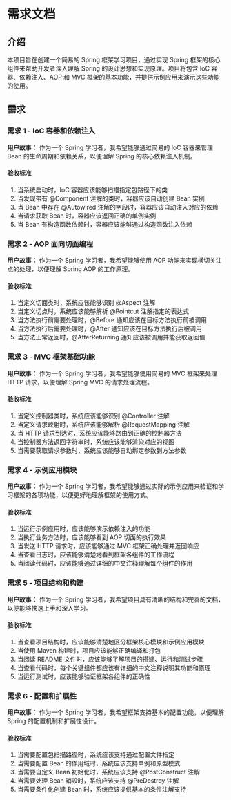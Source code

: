 # 需求文档

## 介绍

本项目旨在创建一个简易的 Spring 框架学习项目，通过实现 Spring 框架的核心组件来帮助开发者深入理解 Spring 的设计思想和实现原理。项目将包含 IoC 容器、依赖注入、AOP 和 MVC 框架的基本功能，并提供示例应用来演示这些功能的使用。

## 需求

### 需求 1 - IoC 容器和依赖注入

**用户故事：** 作为一个 Spring 学习者，我希望能够通过简易的 IoC 容器来管理 Bean 的生命周期和依赖关系，以便理解 Spring 的核心依赖注入机制。

#### 验收标准

1. 当系统启动时，IoC 容器应该能够扫描指定包路径下的类
2. 当发现带有 @Component 注解的类时，容器应该自动创建 Bean 实例
3. 当 Bean 中存在 @Autowired 注解的字段时，容器应该自动注入对应的依赖
4. 当请求获取 Bean 时，容器应该返回正确的单例实例
5. 当 Bean 有构造函数依赖时，容器应该能够通过构造函数注入依赖

### 需求 2 - AOP 面向切面编程

**用户故事：** 作为一个 Spring 学习者，我希望能够使用 AOP 功能来实现横切关注点的处理，以便理解 Spring AOP 的工作原理。

#### 验收标准

1. 当定义切面类时，系统应该能够识别 @Aspect 注解
2. 当定义切点时，系统应该能够解析 @Pointcut 注解指定的表达式
3. 当方法执行前需要处理时，@Before 通知应该在目标方法执行前被调用
4. 当方法执行后需要处理时，@After 通知应该在目标方法执行后被调用
5. 当方法正常返回时，@AfterReturning 通知应该被调用并能获取返回值

### 需求 3 - MVC 框架基础功能

**用户故事：** 作为一个 Spring 学习者，我希望能够使用简易的 MVC 框架来处理 HTTP 请求，以便理解 Spring MVC 的请求处理流程。

#### 验收标准

1. 当定义控制器类时，系统应该能够识别 @Controller 注解
2. 当定义请求映射时，系统应该能够解析 @RequestMapping 注解
3. 当 HTTP 请求到达时，系统应该能够路由到正确的控制器方法
4. 当控制器方法返回字符串时，系统应该能够渲染对应的视图
5. 当需要获取请求参数时，系统应该能够自动绑定参数到方法参数

### 需求 4 - 示例应用模块

**用户故事：** 作为一个 Spring 学习者，我希望能够通过实际的示例应用来验证和学习框架的各项功能，以便更好地理解框架的使用方式。

#### 验收标准

1. 当运行示例应用时，应该能够演示依赖注入的功能
2. 当执行业务方法时，应该能够看到 AOP 切面的执行效果
3. 当发送 HTTP 请求时，应该能够通过 MVC 框架正确处理并返回响应
4. 当查看日志时，应该能够清楚地看到框架各组件的工作流程
5. 当阅读代码时，应该能够通过详细的中文注释理解每个组件的作用

### 需求 5 - 项目结构和构建

**用户故事：** 作为一个 Spring 学习者，我希望项目具有清晰的结构和完善的文档，以便能够快速上手和深入学习。

#### 验收标准

1. 当查看项目结构时，应该能够清楚地区分框架核心模块和示例应用模块
2. 当使用 Maven 构建时，项目应该能够正确编译和打包
3. 当阅读 README 文件时，应该能够了解项目的搭建、运行和测试步骤
4. 当查看代码时，每个关键组件都应该有详细的中文注释说明其功能和原理
5. 当运行测试时，应该能够验证框架各组件的正确性

### 需求 6 - 配置和扩展性

**用户故事：** 作为一个 Spring 学习者，我希望框架支持基本的配置功能，以便理解 Spring 的配置机制和扩展性设计。

#### 验收标准

1. 当需要配置包扫描路径时，系统应该支持通过配置文件指定
2. 当需要配置 Bean 的作用域时，系统应该支持单例和原型模式
3. 当需要自定义 Bean 初始化时，系统应该支持 @PostConstruct 注解
4. 当需要处理 Bean 销毁时，系统应该支持 @PreDestroy 注解
5. 当需要条件化创建 Bean 时，系统应该提供基本的条件注解支持
